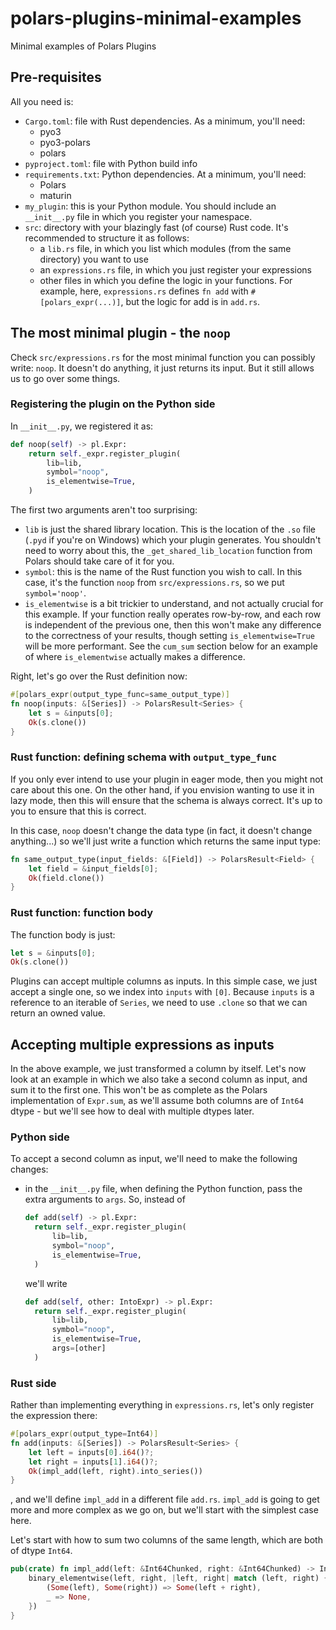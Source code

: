 # polars-plugins-minimal-examples

Minimal examples of Polars Plugins

## Pre-requisites

All you need is:
- `Cargo.toml`: file with Rust dependencies.
  As a minimum, you'll need:
  - pyo3
  - pyo3-polars
  - polars
- `pyproject.toml`: file with Python build info
- `requirements.txt`: Python dependencies. At a minimum, you'll need:
  - Polars
  - maturin
- `my_plugin`: this is your Python module.
  You should include an `__init__.py` file in which you register your namespace.
- `src`: directory with your blazingly fast (of course) Rust code.
  It's recommended to structure it as follows:
  - a `lib.rs` file, in which you list which modules (from the same directory) you want to use
  - an `expressions.rs` file, in which you just register your expressions
  - other files in which you define the logic in your functions. For example,
    here, `expressions.rs` defines `fn add` with `#[polars_expr(...)]`, but the logic for
    add is in `add.rs`.

## The most minimal plugin - the `noop`

Check `src/expressions.rs` for the most minimal function you can possibly write: `noop`.
It doesn't do anything, it just returns its input. But it still allows us to go over some things.

### Registering the plugin on the Python side

In `__init__.py`, we registered it as:
```python
def noop(self) -> pl.Expr:
    return self._expr.register_plugin(
        lib=lib,
        symbol="noop",
        is_elementwise=True,
    )
```
The first two arguments aren't too surprising:
- `lib` is just the shared library location. This is the location of the `.so` file (`.pyd` if you're on
  Windows) which your plugin generates. You shouldn't need to worry about this, the
  `_get_shared_lib_location` function from Polars should take care of it for you.
- `symbol`: this is the name of the Rust function you wish to call. In this case, it's the function
  `noop` from `src/expressions.rs`, so we put `symbol='noop'`.
- `is_elementwise` is a bit trickier to understand, and not actually crucial for this example. If your function
  really operates row-by-row, and each row is independent of the previous one, then this won't make any difference
  to the correctness of your results, though setting `is_elementwise=True` will be more performant.
  See the `cum_sum` section below for an example of where `is_elementwise` actually makes a difference.

Right, let's go over the Rust definition now:
```Rust
#[polars_expr(output_type_func=same_output_type)]
fn noop(inputs: &[Series]) -> PolarsResult<Series> {
    let s = &inputs[0];
    Ok(s.clone())
}
```

### Rust function: defining schema with `output_type_func`

If you only ever intend to use your plugin in eager mode, then you might not care about this one.
On the other hand, if you envision wanting to use it in lazy mode, then this will ensure that
the schema is always correct.
It's up to you to ensure that this is correct.

In this case, `noop` doesn't change the data type (in fact, it doesn't change anything...)
so we'll just write a function which returns the same input type:

```Rust
fn same_output_type(input_fields: &[Field]) -> PolarsResult<Field> {
    let field = &input_fields[0];
    Ok(field.clone())
}
```

### Rust function: function body

The function body is just:
```Rust
let s = &inputs[0];
Ok(s.clone())
```

Plugins can accept multiple columns as inputs. In this simple case, we just accept a single one,
so we index into `inputs` with `[0]`.
Because `inputs` is a reference to an iterable of `Series`, we need to use `.clone` so that we can
return an owned value.

## Accepting multiple expressions as inputs

In the above example, we just transformed a column by itself. Let's now look at an example
in which we also take a second column as input, and sum it to the first one.
This won't be as complete as the Polars implementation of `Expr.sum`, as we'll assume both
columns are of `Int64` dtype - but we'll see how to deal with multiple dtypes later.

### Python side

To accept a second column as input, we'll need to make the following changes:
- in the `__init__.py` file, when defining the Python function, pass the extra arguments
  to `args`. So, instead of
  ```python
  def add(self) -> pl.Expr:
    return self._expr.register_plugin(
        lib=lib,
        symbol="noop",
        is_elementwise=True,
    )
  ```
  we'll write
  ```python
  def add(self, other: IntoExpr) -> pl.Expr:
    return self._expr.register_plugin(
        lib=lib,
        symbol="noop",
        is_elementwise=True,
        args=[other]
    )
  ```

### Rust side

Rather than implementing everything in `expressions.rs`, let's only register the expression
there:
```Rust
#[polars_expr(output_type=Int64)]
fn add(inputs: &[Series]) -> PolarsResult<Series> {
    let left = inputs[0].i64()?;
    let right = inputs[1].i64()?;
    Ok(impl_add(left, right).into_series())
}
```
, and we'll define `impl_add` in a different file `add.rs`. `impl_add` is going to get
more and more complex as we go on, but we'll start with the simplest case here.

Let's start with how to sum two columns of the same length, which are both of dtype `Int64`.

```Rust
pub(crate) fn impl_add(left: &Int64Chunked, right: &Int64Chunked) -> Int64Chunked {
    binary_elementwise(left, right, |left, right| match (left, right) {
        (Some(left), Some(right)) => Some(left + right),
        _ => None,
    })
}
```
